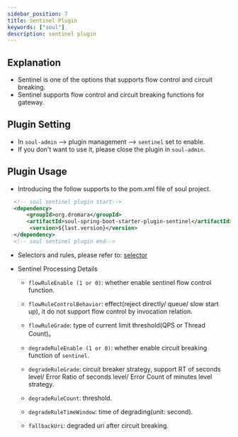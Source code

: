 ```yaml
---
sidebar_position: 7
title: Sentinel Plugin
keywords: ["soul"]
description: sentinel plugin
---
```


## Explanation

* Sentinel is one of the options that supports flow control and circuit breaking.
* Sentinel supports flow control and circuit breaking functions for gateway.


## Plugin Setting

* In `soul-admin` -->  plugin management --> `sentinel` set to enable.
* If you don't want to use it, please close the plugin in `soul-admin`.

## Plugin Usage

* Introducing the follow supports to the pom.xml file of soul project.

```xml
  <!-- soul sentinel plugin start-->
  <dependency>
      <groupId>org.dromara</groupId>
      <artifactId>soul-spring-boot-starter-plugin-sentinel</artifactId>
       <version>${last.version}</version>
  </dependency>
  <!-- soul sentinel plugin end-->
``` 

* Selectors and rules, please refer to: [selector](../selector-and-rule)
* Sentinel Processing Details
    
    * `flowRuleEnable (1 or 0)`: whether enable sentinel flow control function.
    
    * `flowRuleControlBehavior`: effect(reject directly/ queue/ slow start up), it do not support flow control by invocation relation. 
    
    * `flowRuleGrade`: type of current limit threshold(QPS or Thread Count)。
        
    * `degradeRuleEnable (1 or 0)`: whether enable circuit breaking function of `sentinel`.
        
    * `degradeRuleGrade`: circuit breaker strategy, support RT of seconds level/ Error Ratio of seconds level/ Error Count of minutes level strategy.
        
    * `degradeRuleCount`: threshold.
      
    * `degradeRuleTimeWindow`: time of degrading(unit: second).
        
    * `fallbackUri`: degraded uri after circuit breaking.

